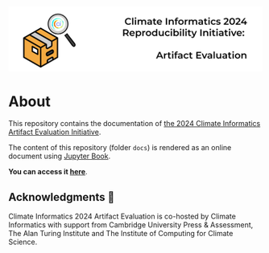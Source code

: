 <img src="docs/figures/banner-ae.png">

# About
This repository contains the documentation of [the 2024 Climate Informatics Artifact Evaluation Initiative](https://alan-turing-institute.github.io/climate-informatics-2024/artefact-evaluation/).

The content of this repository (folder `docs`) is rendered as an online document using [Jupyter Book](https://jupyterbook.org/en/stable/intro.html). 

**You can access it [here](https://acocac.github.io/climate-informatics-2024-ae/)**.

## Acknowledgments 🙌 
Climate Informatics 2024 Artifact Evaluation is co-hosted by Climate Informatics with support from Cambridge University Press & Assessment, The Alan Turing Institute and The Institute of Computing for Climate Science.